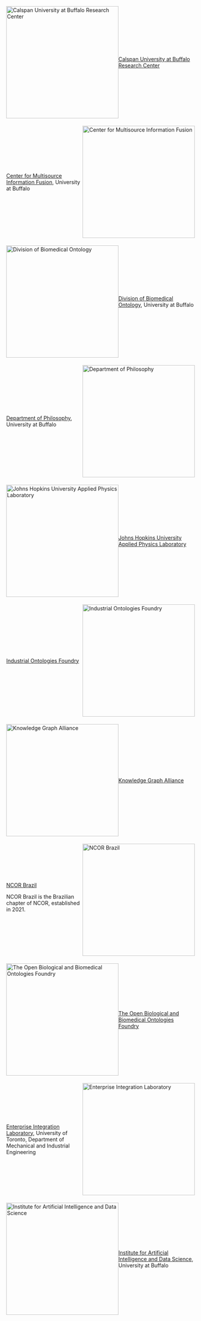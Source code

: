 <!DOCTYPE html>
<html lang="en">
<head>
    <meta charset="UTF-8">
    <title>Organizations</title>
    <style>
        .container {
            display: flex;
            align-items: center;
            margin-bottom: 20px;
        }
        .container:nth-child(even) {
            flex-direction: row-reverse;
        }
        .text, .image {
            flex: 1;
        }
        img {
            width: 300px;
            height: auto;
        }
    </style>
</head>
<body>

<div class="container">
    <div class="text">
        <a href="https://cubrc.org/"><h>Calspan University at Buffalo Research Center</h></a>
    </div>
    <div class="image">
        <img src="https://raw.githubusercontent.com/johnbeve/NCOR-Test/main/docs/assets/logos/cubrc.png" alt="Calspan University at Buffalo Research Center">
    </div>
</div>

<div class="container">
    <div class="text">
        <a href="https://www.buffalo.edu/cmif.html">Center for Multisource Information Fusion</a>, University at Buffalo
    </div>
    <div class="image">
        <img src="https://raw.githubusercontent.com/johnbeve/NCOR-Test/main/docs/assets/logos/cmif.png" alt="Center for Multisource Information Fusion">
    </div>
</div>

<div class="container">
    <div class="text">
        <a href="http://medicine.buffalo.edu/departments/biomedical-informatics/divisions/biomedical-ontology.html">Division of Biomedical Ontology</a>, University at Buffalo
    </div>
    <div class="image">
        <img src="https://raw.githubusercontent.com/johnbeve/NCOR-Test/main/docs/assets/logos/dbi.png" alt="Division of Biomedical Ontology">
    </div>
</div>

<div class="container">
    <div class="text">
        <a href="https://www.buffalo.edu/cas/philosophy/grad-study/ontology.html">Department of Philosophy</a>, University at Buffalo
    </div>
    <div class="image">
        <img src="https://raw.githubusercontent.com/johnbeve/NCOR-Test/main/docs/assets/logos/philosophy.png" alt="Department of Philosophy">
    </div>
</div>

<div class="container">
    <div class="text">
        <a href="https://www.jhuapl.edu/">Johns Hopkins University Applied Physics Laboratory</a>
    </div>
    <div class="image">
        <img src="https://raw.githubusercontent.com/johnbeve/NCOR-Test/main/docs/assets/logos/apl.png" alt="Johns Hopkins University Applied Physics Laboratory">
    </div>
</div>

<div class="container">
    <div class="text">
        <a href="https://spec.industrialontologies.org/iof/">Industrial Ontologies Foundry</a>
    </div>
    <div class="image">
        <img src="https://raw.githubusercontent.com/johnbeve/NCOR-Test/main/docs/assets/logos/iof.png" alt="Industrial Ontologies Foundry">
    </div>
</div>

<div class="container">
    <div class="text">
        <a href="https://www.kg-alliance.org/about/">Knowledge Graph Alliance</a>
    </div>
    <div class="image">
        <img src="https://raw.githubusercontent.com/johnbeve/NCOR-Test/main/docs/assets/logos/kga.png" alt="Knowledge Graph Alliance">
    </div>
</div>

<div class="container">
    <div class="text">
        <a href="https://ontology-br.com.br/about/">NCOR Brazil</a>
        <p>NCOR Brazil is the Brazilian chapter of NCOR, established in 2021.</p>
    </div>
    <div class="image">
        <img src="https://raw.githubusercontent.com/johnbeve/NCOR-Test/main/docs/assets/logos/ncor-brazil.png" alt="NCOR Brazil">
    </div>
</div>

<div class="container">
    <div class="text">
        <a href="https://obofoundry.org/">The Open Biological and Biomedical Ontologies Foundry</a>
    </div>
    <div class="image">
        <img src="https://raw.githubusercontent.com/johnbeve/NCOR-Test/main/docs/assets/logos/obo.png" alt="The Open Biological and Biomedical Ontologies Foundry">
    </div>
</div>

<div class="container">
    <div class="text">
        <a href="https://eil.mie.utoronto.ca/projects/tove-project/">Enterprise Integration Laboratory</a>, University of Toronto, Department of Mechanical and Industrial Engineering
    </div>
    <div class="image">
        <img src="https://raw.githubusercontent.com/johnbeve/NCOR-Test/main/docs/assets/logos/tove.png" alt="Enterprise Integration Laboratory">
    </div>
</div>

<div class="container">
    <div class="text">
        <a href="https://www.buffalo.edu/ai-data-science.html">Institute for Artificial Intelligence and Data Science</a>, University at Buffalo
    </div>
    <div class="image">
        <img src="https://raw.githubusercontent.com/johnbeve/NCOR-Test/main/docs/assets/logos/iad.png" alt="Institute for Artificial Intelligence and Data Science">
    </div>
</div>

</body>
</html>